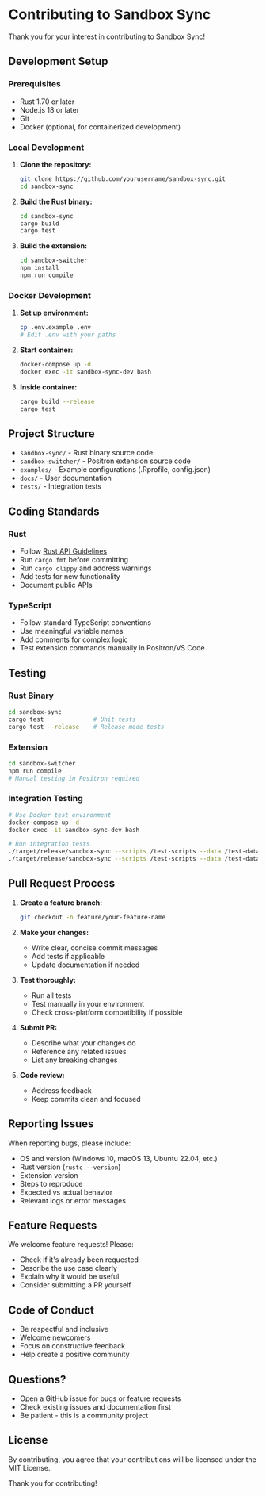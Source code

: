 # Contributing to Sandbox Sync

Thank you for your interest in contributing to Sandbox Sync!

## Development Setup

### Prerequisites

- Rust 1.70 or later
- Node.js 18 or later
- Git
- Docker (optional, for containerized development)

### Local Development

1. **Clone the repository:**
   ```bash
   git clone https://github.com/yourusername/sandbox-sync.git
   cd sandbox-sync
   ```

2. **Build the Rust binary:**
   ```bash
   cd sandbox-sync
   cargo build
   cargo test
   ```

3. **Build the extension:**
   ```bash
   cd sandbox-switcher
   npm install
   npm run compile
   ```

### Docker Development

1. **Set up environment:**
   ```bash
   cp .env.example .env
   # Edit .env with your paths
   ```

2. **Start container:**
   ```bash
   docker-compose up -d
   docker exec -it sandbox-sync-dev bash
   ```

3. **Inside container:**
   ```bash
   cargo build --release
   cargo test
   ```

## Project Structure

- `sandbox-sync/` - Rust binary source code
- `sandbox-switcher/` - Positron extension source code
- `examples/` - Example configurations (.Rprofile, config.json)
- `docs/` - User documentation
- `tests/` - Integration tests

## Coding Standards

### Rust

- Follow [Rust API Guidelines](https://rust-lang.github.io/api-guidelines/)
- Run `cargo fmt` before committing
- Run `cargo clippy` and address warnings
- Add tests for new functionality
- Document public APIs

### TypeScript

- Follow standard TypeScript conventions
- Use meaningful variable names
- Add comments for complex logic
- Test extension commands manually in Positron/VS Code

## Testing

### Rust Binary

```bash
cd sandbox-sync
cargo test              # Unit tests
cargo test --release    # Release mode tests
```

### Extension

```bash
cd sandbox-switcher
npm run compile
# Manual testing in Positron required
```

### Integration Testing

```bash
# Use Docker test environment
docker-compose up -d
docker exec -it sandbox-sync-dev bash

# Run integration tests
./target/release/sandbox-sync --scripts /test-scripts --data /test-data sync
./target/release/sandbox-sync --scripts /test-scripts --data /test-data check
```

## Pull Request Process

1. **Create a feature branch:**
   ```bash
   git checkout -b feature/your-feature-name
   ```

2. **Make your changes:**
   - Write clear, concise commit messages
   - Add tests if applicable
   - Update documentation if needed

3. **Test thoroughly:**
   - Run all tests
   - Test manually in your environment
   - Check cross-platform compatibility if possible

4. **Submit PR:**
   - Describe what your changes do
   - Reference any related issues
   - List any breaking changes

5. **Code review:**
   - Address feedback
   - Keep commits clean and focused

## Reporting Issues

When reporting bugs, please include:

- OS and version (Windows 10, macOS 13, Ubuntu 22.04, etc.)
- Rust version (`rustc --version`)
- Extension version
- Steps to reproduce
- Expected vs actual behavior
- Relevant logs or error messages

## Feature Requests

We welcome feature requests! Please:

- Check if it's already been requested
- Describe the use case clearly
- Explain why it would be useful
- Consider submitting a PR yourself

## Code of Conduct

- Be respectful and inclusive
- Welcome newcomers
- Focus on constructive feedback
- Help create a positive community

## Questions?

- Open a GitHub issue for bugs or feature requests
- Check existing issues and documentation first
- Be patient - this is a community project

## License

By contributing, you agree that your contributions will be licensed under the MIT License.

Thank you for contributing!

